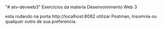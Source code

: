 "# atv-devweb3" 
Exercicios da materia Desenvolvimento Web 3

esta rodando na porta http://localhost:8082
utilizar Postman, Insomnia ou qualquer outro de sua preferencia. 
